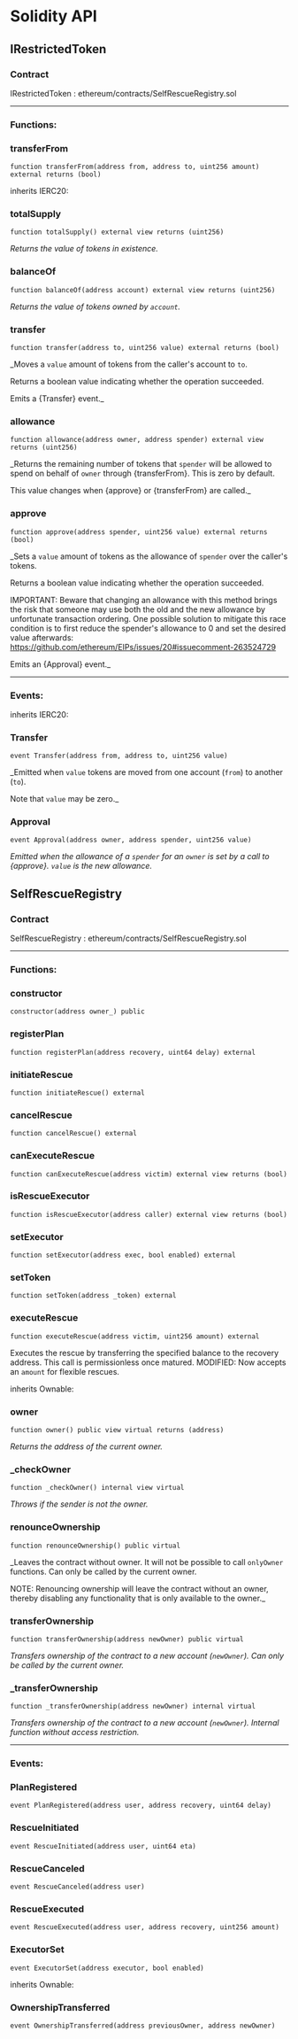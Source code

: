 # Solidity API

## IRestrictedToken

### Contract
IRestrictedToken : ethereum/contracts/SelfRescueRegistry.sol

 --- 
### Functions:
### transferFrom

```solidity
function transferFrom(address from, address to, uint256 amount) external returns (bool)
```

inherits IERC20:
### totalSupply

```solidity
function totalSupply() external view returns (uint256)
```

_Returns the value of tokens in existence._

### balanceOf

```solidity
function balanceOf(address account) external view returns (uint256)
```

_Returns the value of tokens owned by `account`._

### transfer

```solidity
function transfer(address to, uint256 value) external returns (bool)
```

_Moves a `value` amount of tokens from the caller's account to `to`.

Returns a boolean value indicating whether the operation succeeded.

Emits a {Transfer} event._

### allowance

```solidity
function allowance(address owner, address spender) external view returns (uint256)
```

_Returns the remaining number of tokens that `spender` will be
allowed to spend on behalf of `owner` through {transferFrom}. This is
zero by default.

This value changes when {approve} or {transferFrom} are called._

### approve

```solidity
function approve(address spender, uint256 value) external returns (bool)
```

_Sets a `value` amount of tokens as the allowance of `spender` over the
caller's tokens.

Returns a boolean value indicating whether the operation succeeded.

IMPORTANT: Beware that changing an allowance with this method brings the risk
that someone may use both the old and the new allowance by unfortunate
transaction ordering. One possible solution to mitigate this race
condition is to first reduce the spender's allowance to 0 and set the
desired value afterwards:
https://github.com/ethereum/EIPs/issues/20#issuecomment-263524729

Emits an {Approval} event._

 --- 
### Events:
inherits IERC20:
### Transfer

```solidity
event Transfer(address from, address to, uint256 value)
```

_Emitted when `value` tokens are moved from one account (`from`) to
another (`to`).

Note that `value` may be zero._

### Approval

```solidity
event Approval(address owner, address spender, uint256 value)
```

_Emitted when the allowance of a `spender` for an `owner` is set by
a call to {approve}. `value` is the new allowance._

## SelfRescueRegistry

### Contract
SelfRescueRegistry : ethereum/contracts/SelfRescueRegistry.sol

 --- 
### Functions:
### constructor

```solidity
constructor(address owner_) public
```

### registerPlan

```solidity
function registerPlan(address recovery, uint64 delay) external
```

### initiateRescue

```solidity
function initiateRescue() external
```

### cancelRescue

```solidity
function cancelRescue() external
```

### canExecuteRescue

```solidity
function canExecuteRescue(address victim) external view returns (bool)
```

### isRescueExecutor

```solidity
function isRescueExecutor(address caller) external view returns (bool)
```

### setExecutor

```solidity
function setExecutor(address exec, bool enabled) external
```

### setToken

```solidity
function setToken(address _token) external
```

### executeRescue

```solidity
function executeRescue(address victim, uint256 amount) external
```

Executes the rescue by transferring the specified balance to the recovery address.
This call is permissionless once matured.
MODIFIED: Now accepts an `amount` for flexible rescues.

inherits Ownable:
### owner

```solidity
function owner() public view virtual returns (address)
```

_Returns the address of the current owner._

### _checkOwner

```solidity
function _checkOwner() internal view virtual
```

_Throws if the sender is not the owner._

### renounceOwnership

```solidity
function renounceOwnership() public virtual
```

_Leaves the contract without owner. It will not be possible to call
`onlyOwner` functions. Can only be called by the current owner.

NOTE: Renouncing ownership will leave the contract without an owner,
thereby disabling any functionality that is only available to the owner._

### transferOwnership

```solidity
function transferOwnership(address newOwner) public virtual
```

_Transfers ownership of the contract to a new account (`newOwner`).
Can only be called by the current owner._

### _transferOwnership

```solidity
function _transferOwnership(address newOwner) internal virtual
```

_Transfers ownership of the contract to a new account (`newOwner`).
Internal function without access restriction._

 --- 
### Events:
### PlanRegistered

```solidity
event PlanRegistered(address user, address recovery, uint64 delay)
```

### RescueInitiated

```solidity
event RescueInitiated(address user, uint64 eta)
```

### RescueCanceled

```solidity
event RescueCanceled(address user)
```

### RescueExecuted

```solidity
event RescueExecuted(address user, address recovery, uint256 amount)
```

### ExecutorSet

```solidity
event ExecutorSet(address executor, bool enabled)
```

inherits Ownable:
### OwnershipTransferred

```solidity
event OwnershipTransferred(address previousOwner, address newOwner)
```

